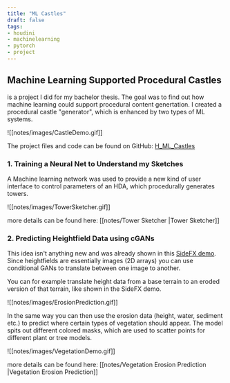 ```yaml
---
title: "ML Castles"
draft: false
tags:
- houdini
- machinelearning
- pytorch
- project
---
```


## Machine Learning Supported Procedural Castles
is a project I did for my bachelor thesis. The goal was to find out how machine learning could support procedural content genertation.
I created a procedural castle "generator", which is enhanced by two types of ML systems.

![[notes/images/CastleDemo.gif]]

The project files and code can be found on GitHub: [H_ML_Castles](https://github.com/jakobringler/H_ML_Castles)

### 1. Training a Neural Net to Understand my Sketches

A Machine learning network was used to provide a new kind of user interface to control parameters of an HDA, which procedurally generates towers.

![[notes/images/TowerSketcher.gif]]

more details can be found here: [[notes/Tower Sketcher |Tower Sketcher]]

### 2. Predicting Heightfield Data using cGANs

This idea isn't anything new and was already shown in this [SideFX demo](https://www.sidefx.com/tutorials/machine-learning-data-preparation/). Since heightfields are essentially images (2D arrays) you can use conditional GANs to translate between one image to another.

You can for example translate height data from a base terrain to an eroded version of that terrain, like shown in the SideFX demo.

![[notes/images/ErosionPrediction.gif]]

In the same way you can then use the erosion data (height, water, sediment etc.) to predict where certain types of vegetation should appear. The model spits out different colored masks, which are used to scatter points for different plant or tree models.

![[notes/images/VegetationDemo.gif]]

more details can be found here: [[notes/Vegetation Erosion Prediction |Vegetation Erosion Prediction]]

